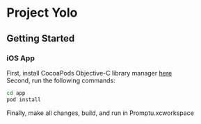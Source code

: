 # Project Yolo

## Getting Started

### iOS App
First, install CocoaPods Objective-C library manager [here](https://github.com/CocoaPods/CocoaPods)    
  Second, run the following commands:
```bash
cd app
pod install
```
Finally, make all changes, build, and run in Promptu.xcworkspace
